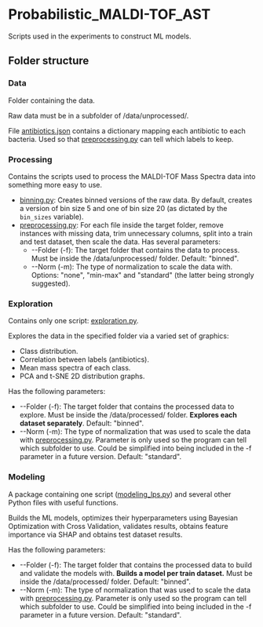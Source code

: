 # Probabilistic_MALDI-TOF_AST

Scripts used in the experiments to construct ML models.

## Folder structure

### Data
Folder containing the data. 

Raw data must be in a subfolder of /data/unprocessed/.

File [antibiotics.json](data/antibiotics.json) contains a dictionary mapping each antibiotic to each bacteria. Used so that [preprocessing.py](preprocessing.py) can tell which labels to keep.

### Processing
Contains the scripts used to process the MALDI-TOF Mass Spectra data into something more easy to use.
- [binning.py](binning.py): Creates binned versions of the raw data. By default, creates a version of bin size 5 and one of bin size 20 (as dictated by the `bin_sizes` variable).
- [preprocessing.py](preprocessing.py): For each file inside the target folder, remove instances with missing data, trim unnecessary columns, split into a train and test dataset, then scale the data. Has several parameters:
  - --Folder (-f): The target folder that contains the data to process. Must be inside the /data/unprocessed/ folder. Default: "binned".
  - --Norm (-m):  The type of normalization to scale the data with. Options: "none", "min-max" and "standard" (the latter being strongly suggested).

### Exploration
Contains only one script: [exploration.py](exploration.py).

Explores the data in the specified folder via a varied set of graphics:
- Class distribution.
- Correlation between labels (antibiotics).
- Mean mass spectra of each class.
- PCA and t-SNE 2D distribution graphs.

Has the following parameters:
- --Folder (-f): The target folder that contains the processed data to explore. Must be inside the /data/processed/ folder. **Explores each dataset separately**. Default: "binned".
- --Norm (-m):  The type of normalization that was used to scale the data with [preprocessing.py](preprocessing.py). Parameter is only used so the program can tell which subfolder to use. Could be simplified into being included in the -f parameter in a future version. Default: "standard".
  
### Modeling
A package containing one script ([modeling_lps.py](modeling/modeling_lps.py)) and several other Python files with useful functions.

Builds the ML models, optimizes their hyperparameters using Bayesian Optimization with Cross Validation, validates results, obtains feature importance via SHAP and obtains test dataset results.

Has the following parameters:
- --Folder (-f): The target folder that contains the processed data to build and validate the models with. **Builds a model per train dataset.** Must be inside the /data/processed/ folder. Default: "binned".
- --Norm (-m):  The type of normalization that was used to scale the data with [preprocessing.py](preprocessing.py). Parameter is only used so the program can tell which subfolder to use. Could be simplified into being included in the -f parameter in a future version. Default: "standard".

